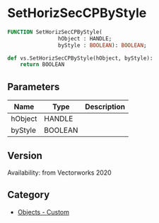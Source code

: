 # SetHorizSecCPByStyle

```pascal
FUNCTION SetHorizSecCPByStyle(
				hObject : HANDLE;
				byStyle : BOOLEAN): BOOLEAN;
```

```python
def vs.SetHorizSecCPByStyle(hObject, byStyle):
    return BOOLEAN
```

## Parameters
|Name|Type|Description|
|---|---|---|
|hObject|HANDLE|   |
|byStyle|BOOLEAN|   |

## Version
Availability: from Vectorworks 2020

## Category
* [Objects - Custom](../Categories/Objects%20-%20Custom.md)

